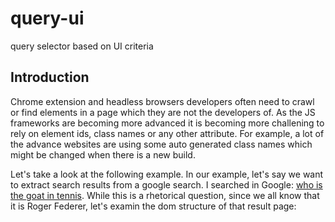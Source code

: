 # query-ui
query selector based on UI criteria 

## Introduction
Chrome extension and headless browsers developers often need to crawl or find elements in a page which they are not the developers of. As the JS frameworks are becoming more advanced it is becoming more challening to rely on element ids, class names or any other attribute. For example, a lot of the advance websites are using some auto generated class names which might be changed when there is a new build. 

Let's take a look at the following example.
In our example, let's say we want to extract search results from a google search. I searched in Google: [who is the goat in tennis](https://www.google.com/search?ei=VWgXX9SdJ9SN1fAP2YSyGA&q=who+is+the+goat+in+tennis&oq=who+is+the+goat+in+te&gs_lcp=CgZwc3ktYWIQARgAMgIIADIGCAAQFhAeMggIABAWEAoQHjIGCAAQFhAeMgYIABAWEB4yBggAEBYQHjIGCAAQFhAeMgYIABAWEB4yBggAEBYQHjIGCAAQFhAeOgQIABBHOgQIABBDOgIILlC_d1isfWCFiQFoAHABeACAAWKIAeIDkgEBNpgBAKABAaoBB2d3cy13aXrAAQE&sclient=psy-ab). While this is a rhetorical question, since we all know that it is Roger Federer, let's examin the dom structure of that result page:


